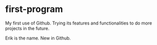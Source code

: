 # first-program
My first use of Github.  Trying its features and functionalities to do more projects in the future.

Erik is the name.  New in Github.  
